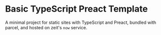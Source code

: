 # Basic TypeScript Preact Template

A minimal project for static sites with TypeScript and Preact, bundled with parcel, and hosted on zeit's `now` service.
